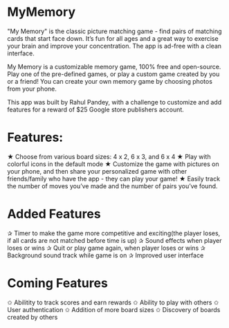 # MyMemory

"My Memory" is the classic picture matching game - find pairs of matching cards that start face down. 
It’s fun for all ages and a great way to exercise your brain and improve your concentration. The app is ad-free with a clean interface.

My Memory is a customizable memory game, 100% free and open-source. Play one of the pre-defined games, 
or play a custom game created by you or a friend! You can create your own memory game by choosing photos from your phone.

This app was built by Rahul Pandey, with a challenge to customize and add features for a reward of $25 Google store publishers account.

# Features:
★ Choose from various board sizes: 4 x 2, 6 x 3, and 6 x 4
★ Play with colorful icons in the default mode
★ Customize the game with pictures on your phone, 
and then share your personalized game with other friends/family who have the app - they can play your game!
★ Easily track the number of moves you’ve made and the number of pairs you’ve found.

# Added Features
✰ Timer to make the game more competitive and exciting(the player loses, if all cards are not matched before time is up)
✰ Sound effects when player loses or wins
✰ Quit or play game again, when player loses or wins
✰ Background sound track while game is on
✰ Improved user interface

# Coming Features
✩ Abilitity to track scores and earn rewards
✩ Ability to play with others
✩ User authentication
✩ Addition of more board sizes
✩ Discovery of boards created by others


